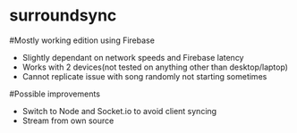 surroundsync
============

#Mostly working edition using Firebase
- Slightly dependant on network speeds and Firebase latency
- Works with 2 devices(not tested on anything other than desktop/laptop)
- Cannot replicate issue with song randomly not starting sometimes

#Possible improvements
- Switch to Node and Socket.io to avoid client syncing
- Stream from own source
